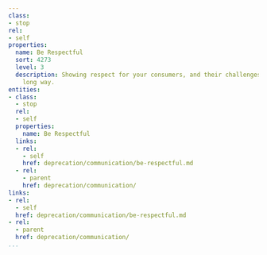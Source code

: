 ```yaml
---
class:
- stop
rel:
- self
properties:
  name: Be Respectful
  sort: 4273
  level: 3
  description: Showing respect for your consumers, and their challenges will go a
    long way.
entities:
- class:
  - stop
  rel:
  - self
  properties:
    name: Be Respectful
  links:
  - rel:
    - self
    href: deprecation/communication/be-respectful.md
  - rel:
    - parent
    href: deprecation/communication/
links:
- rel:
  - self
  href: deprecation/communication/be-respectful.md
- rel:
  - parent
  href: deprecation/communication/
...
```

